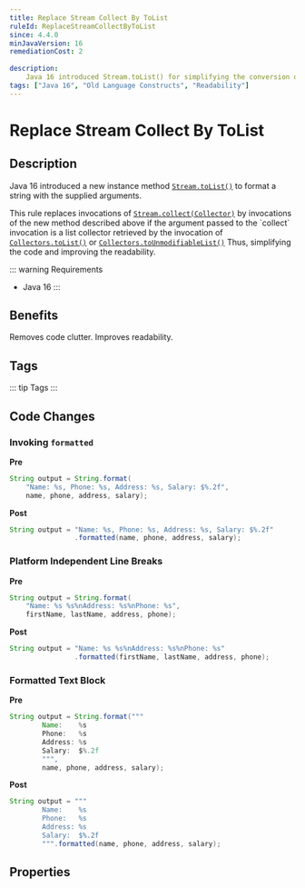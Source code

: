 ```yaml
---
title: Replace Stream Collect By ToList
ruleId: ReplaceStreamCollectByToList
since: 4.4.0
minJavaVersion: 16
remediationCost: 2
    
description:
    Java 16 introduced Stream.toList() for simplifying the conversion of a stream into a list. For example, stream.collect(Collectors.toUnmodifiableList()) can be transformed to stream.toList().
tags: ["Java 16", "Old Language Constructs", "Readability"]
---
```


# Replace Stream Collect By ToList

## Description

Java 16 introduced a new instance method [`Stream.toList()`](https://docs.oracle.com/en/java/javase/16/docs/api/java.base/java/util/stream/Stream.html#toList()) to format a string with the supplied arguments. 

This rule replaces invocations of [`Stream.collect​(Collector)`](https://docs.oracle.com/en/java/javase/16/docs/api/java.base/java/util/stream/Stream.html#collect(java.util.stream.Collector)) by invocations of the new method described above if the argument passed to the `collect` invocation is a list collector retrieved by the invocation of [`Collectors.toList()`](https://docs.oracle.com/en/java/javase/16/docs/api/java.base/java/util/stream/Collectors.html#toList()) or [`Collectors.toUnmodifiableList()`](https://docs.oracle.com/en/java/javase/16/docs/api/java.base/java/util/stream/Collectors.html#toUnmodifiableList())
Thus, simplifying the code and improving the readability.

::: warning Requirements
* Java 16
:::

## Benefits

Removes code clutter. Improves readability.

## Tags

::: tip Tags
<TagLinks />
:::

## Code Changes

### Invoking `formatted`

__Pre__
```java
String output = String.format(
    "Name: %s, Phone: %s, Address: %s, Salary: $%.2f",
    name, phone, address, salary);
```

__Post__
```java
String output = "Name: %s, Phone: %s, Address: %s, Salary: $%.2f"
                .formatted(name, phone, address, salary);
```

### Platform Independent Line Breaks

__Pre__
```java
String output = String.format(
    "Name: %s %s%nAddress: %s%nPhone: %s",
    firstName, lastName, address, phone);
```

__Post__
```java
String output = "Name: %s %s%nAddress: %s%nPhone: %s"
                .formatted(firstName, lastName, address, phone);
```

### Formatted Text Block

__Pre__
```java
String output = String.format("""
		Name:    %s
		Phone:   %s
		Address: %s
		Salary:  $%.2f
		""", 
        name, phone, address, salary);
```

__Post__
```java
String output = """
		Name:    %s
		Phone:   %s
		Address: %s
		Salary:  $%.2f
		""".formatted(name, phone, address, salary);
```

<VersionNotice />

## Properties

<RuleProperties />
